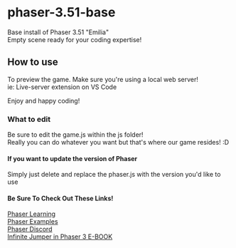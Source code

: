 # phaser-3.51-base
Base install of Phaser 3.51 "Emilia"  
Empty scene ready for your coding expertise!   

## How to use
To preview the game. Make sure you're using a local web server!  
ie: Live-server extension on VS Code  

Enjoy and happy coding!  

### What to edit
Be sure to edit the game.js within the js folder!  
Really you can do whatever you want but that's where our game resides! :D  

#### If you want to update the version of Phaser
Simply just delete and replace the phaser.js with the version you'd like to use

#### Be Sure To Check Out These Links!
[Phaser Learning](https://phaser.io/learn)  
[Phaser Examples](https://phaser.io/examples)  
[Phaser Discord](https://phaser.io/community/discord)  
[Infinite Jumper in Phaser 3 E-BOOK](https://ourcade.co/books/infinite-jumper-phaser3)  
